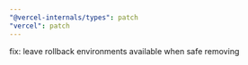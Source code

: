 ```yaml
---
"@vercel-internals/types": patch
"vercel": patch
---
```


fix: leave rollback environments available when safe removing
